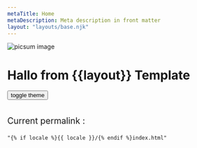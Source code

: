 ```yaml
---
metaTitle: Home
metaDescription: Meta description in front matter
layout: "layouts/base.njk"
---
```


<div>
<img src="https://picsum.photos/600/200" alt="picsum image">
<h1>Hallo from {{layout}} Template</h1>
<button id="themetoggle" style="margin-bottom: 1rem;">toggle theme</button>

<p style="font-size:1.225rem">Current permalink : </p>
<pre>
<code>"{% if locale %}{{ locale }}/{% endif %}index.html"</code>
</pre>

</div>


